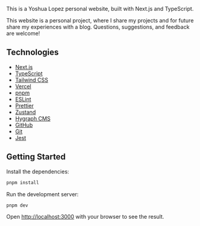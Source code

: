 This is a Yoshua Lopez personal website, built with Next.js and TypeScript.

This website is a personal project, where I share my projects and for future
share my experiences with a blog. Questions, suggestions, and feedback are
welcome!

## Technologies

- [Next.js](https://nextjs.org/)
- [TypeScript](https://www.typescriptlang.org/)
- [Tailwind CSS](https://tailwindcss.com/)
- [Vercel](https://vercel.com/)
- [pnpm](https://pnpm.io/)
- [ESLint](https://eslint.org/)
- [Prettier](https://prettier.io/)
- [Zustand](https://zustand-demo.pmnd.rs/)
- [Hygraph CMS](https://hygraph.com/)
- [GitHub](https://github.com/)
- [Git](https://git-scm.com/)
- [Jest](https://jestjs.io/)

## Getting Started

Install the dependencies:

```bash
pnpm install
```

Run the development server:

```bash
pnpm dev
```

Open [http://localhost:3000](http://localhost:3000) with your browser to see the
result.
